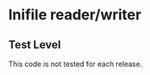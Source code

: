 Inifile reader/writer
=====================


Test Level
----------

This code is not tested for each release.
